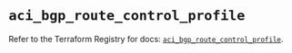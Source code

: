# `aci_bgp_route_control_profile`

Refer to the Terraform Registry for docs: [`aci_bgp_route_control_profile`](https://registry.terraform.io/providers/ciscodevnet/aci/2.17.0/docs/resources/bgp_route_control_profile).
